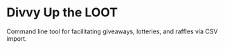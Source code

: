 Divvy Up the LOOT
=================

Command line tool for facilitating giveaways, lotteries, and raffles via CSV import.

